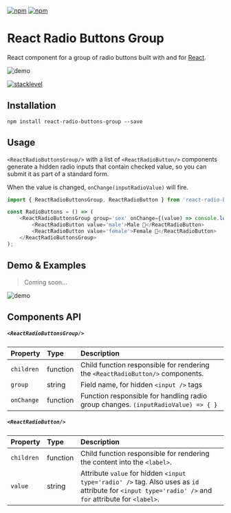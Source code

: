 [![npm](https://img.shields.io/npm/v/react-radio-buttons-group.svg)](https://www.npmjs.com/package/react-radio-buttons-group)
[![npm](https://img.shields.io/npm/dt/react-radio-buttons-group.svg)](https://www.npmjs.com/package/react-radio-buttons-group)

React Radio Buttons Group
============
React component for a group of radio buttons built with and for [React](http://facebook.github.io/react/index.html).

![demo](http://g.recordit.co/gqXy6MNVCP.gif)

[![stacklevel](http://i.imgur.com/mCxql4Z.png)](http://stacklevel.org/)

## Installation
`npm install react-radio-buttons-group --save`

## Usage

`<ReactRadioButtonsGroup/>` with a list of `<ReactRadioButton/>` components generate a hidden radio inputs that contain checked value, so you can submit it as part of a standard form.

When the value is changed, `onChange(inputRadioValue)` will fire.

```javascript
import { ReactRadioButtonsGroup, ReactRadioButton } from 'react-radio-buttons-group';

const RadioButtons = () => (
    <ReactRadioButtonsGroup group='sex' onChange={(value) => console.log(value)}>
        <ReactRadioButton value='male'>Male 👨</ReactRadioButton>
        <ReactRadioButton value='female'>Female 👩</ReactRadioButton>
    </ReactRadioButtonsGroup>
);
```

## Demo & Examples

> Coming soon...

![demo](http://i.imgur.com/qZI1yVd.gif)

## Components API

##### `<ReactRadioButtonsGroup/>`

Property | Type | Description
:---|:---|:---
`children` | function | Child function responsible for rendering the `<ReactRadioButton/>` components.
`group` | string | Field name, for hidden `<input />` tags
`onChange` | function | Function responsible for handling radio group changes. `(inputRadioValue) => { }`


##### `<ReactRadioButton/>`

Property | Type | Description
:---|:---|:---
`children` | function | Child function responsible for rendering the content into the `<label>`.
`value` | string | Attribute `value` for hidden `<input type='radio' />` tag. Also uses as `id` attribute for `<input type='radio' />` and `for` attribute for `<label>`.
